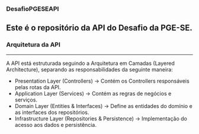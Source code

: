 ### DesafioPGESEAPI

Este é o repositório da API do Desafio da PGE-SE.
---

### Arquitetura da API
---
A API está estruturada seguindo a Arquitetura em Camadas (Layered Architecture), separando as responsabilidades da seguinte maneira:

- Presentation Layer (Controllers) → Contém os Controllers responsáveis pelas rotas da API.
- Application Layer (Services) → Contém as regras de negócios e serviços.
- Domain Layer (Entities & Interfaces) → Define as entidades do domínio e as interfaces dos repositórios.
- Infrastructure Layer (Repositories & Persistence) → Implementação do acesso aos dados e persistência.
